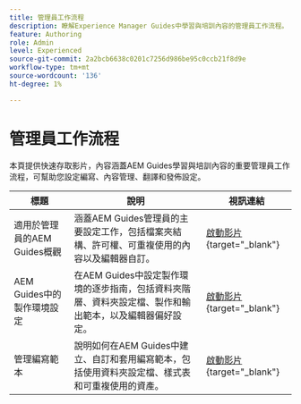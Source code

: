 ```yaml
---
title: 管理員工作流程
description: 瞭解Experience Manager Guides中學習與培訓內容的管理員工作流程。
feature: Authoring
role: Admin
level: Experienced
source-git-commit: 2a2bcb6638c0201c7256d986be95c0ccb21f8d9e
workflow-type: tm+mt
source-wordcount: '136'
ht-degree: 1%

---
```


# 管理員工作流程

本頁提供快速存取影片，內容涵蓋AEM Guides學習與培訓內容的重要管理員工作流程，可幫助您設定編寫、內容管理、翻譯和發佈設定。

| 標題 | 說明 | 視訊連結 |
|-------|-------------|------------|
| 適用於管理員的AEM Guides概觀 | 涵蓋AEM Guides管理員的主要設定工作，包括檔案夾結構、許可權、可重複使用的內容以及編輯器自訂。 | [啟動影片](https://video.tv.adobe.com/v/3464906/learning-content-aem-guides){target="_blank"} |
| AEM Guides中的製作環境設定 | 在AEM Guides中設定製作環境的逐步指南，包括資料夾階層、資料夾設定檔、製作和輸出範本，以及編輯器偏好設定。 | [啟動影片](https://video.tv.adobe.com/v/3464835/learning-content-aem-guides){target="_blank"} |
| 管理編寫範本 | 說明如何在AEM Guides中建立、自訂和套用編寫範本，包括使用資料夾設定檔、樣式表和可重複使用的資產。 | [啟動影片](https://video.tv.adobe.com/v/3464907){target="_blank"} |



